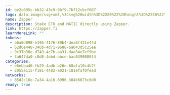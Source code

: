 ```yaml
---
id: be2c095c-bb32-43c9-9bf9-7b712cbcf087
logo: data:image/svg+xml,%3Csvg%20width%3D%2280%22%20height%3D%2280%22%20viewBox%3D%220%200%2080%2080%22%20fill%3D%22none%22%20xmlns%3D%22http%3A%2F%2Fwww.w3.org%2F2000%2Fsvg%22%3E%0A%3Cg%20clip-path%3D%22url(%23clip0_208_1781)%22%3E%0A%3Cg%20opacity%3D%220.3%22%20filter%3D%22url(%23filter0_f_208_1781)%22%3E%0A%3Cpath%20fill-rule%3D%22evenodd%22%20clip-rule%3D%22evenodd%22%20d%3D%22M31.8232%2018.1576L64.3944%2018L56.5964%2029.5375L75%2029.45L67.2006%2040.794L34.4183%2041L42.3397%2029.5434L24%2029.5366L31.8232%2018.1576Z%22%20fill%3D%22%23784FFE%22%2F%3E%0A%3C%2Fg%3E%0A%3Cpath%20fill-rule%3D%22evenodd%22%20clip-rule%3D%22evenodd%22%20d%3D%22M21.8232%2028.1576L54.3944%2028L46.5964%2039.5375L65%2039.45L57.2006%2050.794L24.4183%2051L32.3397%2039.5434L14%2039.5366L21.8232%2028.1576Z%22%20fill%3D%22%23784FFE%22%2F%3E%0A%3C%2Fg%3E%0A%3Cdefs%3E%0A%3Cfilter%20id%3D%22filter0_f_208_1781%22%20x%3D%2211%22%20y%3D%225%22%20width%3D%2277%22%20height%3D%2249%22%20filterUnits%3D%22userSpaceOnUse%22%20color-interpolation-filters%3D%22sRGB%22%3E%0A%3CfeFlood%20flood-opacity%3D%220%22%20result%3D%22BackgroundImageFix%22%2F%3E%0A%3CfeBlend%20mode%3D%22normal%22%20in%3D%22SourceGraphic%22%20in2%3D%22BackgroundImageFix%22%20result%3D%22shape%22%2F%3E%0A%3CfeGaussianBlur%20stdDeviation%3D%226.5%22%20result%3D%22effect1_foregroundBlur_208_1781%22%2F%3E%0A%3C%2Ffilter%3E%0A%3CclipPath%20id%3D%22clip0_208_1781%22%3E%0A%3Crect%20width%3D%2280%22%20height%3D%2280%22%20fill%3D%22white%22%2F%3E%0A%3C%2FclipPath%3E%0A%3C%2Fdefs%3E%0A%3C%2Fsvg%3E%0A
name: Zapper
description: Stake ETH and MATIC directly using Zapper.
link: https://zapper.fi
learnMoreLink: ""
tokens:
  - a6a0d098-e195-4176-89b4-dea6f421e44d
  - 62d6e448-346b-4d71-9688-6a043d5c25ee
  - 9c37b36e-d749-4c7b-aa31-daa34e7ef9be
  - 3a647da0-c0d8-4ebd-abce-bac0390880f4
categories:
  - e6ebba46-fb29-4adb-b26e-68afa10c4b7f
  - 2055e115-f181-4402-a021-181efaf0fead
networks:
  - 85d2c16e-7a34-4a16-8996-304b6673c6d0
ready: true
---
```

